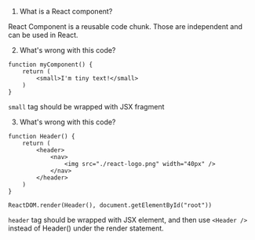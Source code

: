1. What is a React component?

React Component is a reusable code chunk. Those are independent and can be used in React.

2. What's wrong with this code?
```
function myComponent() {
    return (
        <small>I'm tiny text!</small>
    )
}
```
`small` tag should be wrapped with JSX fragment

3. What's wrong with this code?
```
function Header() {
    return (
        <header>
            <nav>
                <img src="./react-logo.png" width="40px" />
            </nav>
        </header>
    )
}

ReactDOM.render(Header(), document.getElementById("root"))
```
`header` tag should be wrapped with JSX element, and then use `<Header />` instead of Header() under the render statement.

